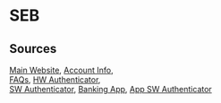 # SEB

## Sources
[Main Website](https://seb.se/privat),	[Account Info](https://seb.se/privat/digitala-tjanster),	
[FAQs](https://seb.se/kundservice/kundservice-privat/vanliga-fragor-och-svar),	[HW Authenticator](https://seb.se/kundservice/kundservice-privat/vanliga-fragor-och-svar/fragor-och-svar-om-bankid-pa-kort),	
[SW Authenticator](https://seb.se/privat/digitala-tjanster/mobilt-bankid),
[Banking App](https://play.google.com/store/apps/details?id=se.seb.privatkund),	[App SW Authenticator](https://play.google.com/store/apps/details?id=com.bankid.bus)
